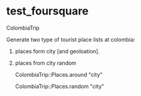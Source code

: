 test_foursquare
===============


ColombiaTrip
 
 Generate two type of tourist place lists at colombia:
 
 1. places form city [and geoloation].
 2. places from city random 
 
 
      ColombiaTrip::Places.around "city"
    
      ColombiaTrip::Places.random "city"

